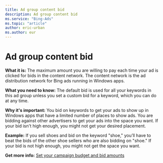 ```yaml
---
title: Ad group content bid
description: Ad group content bid
ms.service: "Bing-Ads"
ms.topic: "article"
author: eric-urban
ms.author: eur
---
```


# Ad group content bid

**What it is:**     The maximum amount you are willing to pay each time your ad is clicked for bids in the content network. The content network is the ad distribution network for Bing ads running in Windows apps.

**What you need to know:**     The default bid is used for all your keywords in this ad group unless you set a custom bid for a keyword, which you can do at any time.

**Why it's important:**     You bid on keywords to get your ads to show up in Windows apps that have a limited number of places to show ads. You are bidding against other advertisers to get your ads into the space you want. If your bid isn't high enough, you might not get your desired placement.

**Example:**     If you sell shoes and bid on the keyword "shoe," you’ll have to beat the bids of the other shoe sellers who are also bidding on "shoe." If your bid is not high enough, you might not get the space you want.

**Get more info:**     [Set your campaign budget and bid amounts](../hlp_BA_CONC_NewAd_SetCampaignBudgetAndBidAmounts.md)


